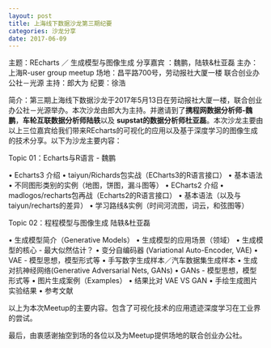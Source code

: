 ```yaml
---
layout: post
title: 上海线下数据沙龙第三期纪要
categories: 沙龙分享
date: 2017-06-09
---
```



主题：REcharts ／ 生成模型与图像生成
分享嘉宾 ：魏鹏，陆轶&杜亚磊
主办：上海R-user group meetup
场地：昌平路700号，劳动报社大厦一楼 联合创业办公社－光源
主持：郎大为
纪要：徐浩

简介：第三期上海线下数据沙龙于2017年5月13日在劳动报社大厦一楼，联合创业办公社－光源举办。本次沙龙由郎大为主持。并邀请到了**携程网数据分析师-魏鹏**，**车轮互联数据分析师陆轶**以及 **supstat的数据分析师杜亚磊**。本次沙龙主要由以上三位嘉宾给我们带来REcharts的可视化的应用以及基于深度学习的图像生成的技术分享。以下为沙龙主要内容：

Topic 01：Echarts与R语言 - 魏鹏

•	Echarts3 介绍
•	taiyun/Richards包实战（ECharts3的R语言接口）
•	基本语法
•	不同图形类别的实例（地图，饼图，漏斗图等）
•	ECharts2 介绍
•	madlogos/recharts包再战（Echarts2的R语言接口）
•	基本语法（以及与taiyun/recharts的差异）
•	学习路线&实例（时间河流图，词云，和弦图等）

Topic 02：程程模型与图像生成 陆轶&杜亚磊

•	生成模型简介（Generative Models）
•	生成模型的应用场景（领域）
•	生成模型的核心 - 最大似然估计？
•	变分自编码器 (Variational Auto-Encoder, VAE)
•	VAE -  模型思想，模型形式等
•	手写数字生成样本／汽车数据集生成样本
•	生成对抗神经网络(Generative Adversarial Nets, GANs)
•	GANs - 模型思想，模型形式等
•	图片生成案例（Examples）
•	结果比对 VAE VS GAN
•	手绘生成图片实验结果
•	参考文献

以上为本次Meetup的主要内容。包含了可视化技术的应用遗迹深度学习在工业界的尝试。

最后，由衷感谢抽空到场的各位以及为Meetup提供场地的联合创业办公社。
